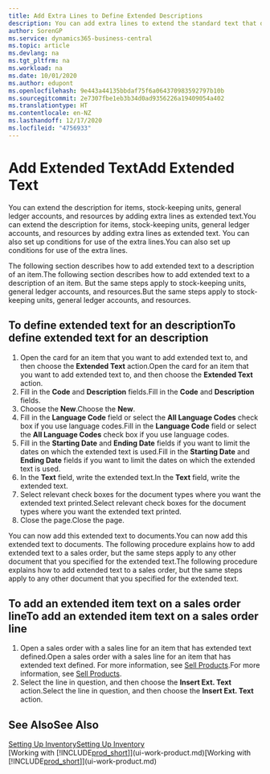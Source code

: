 ```yaml
---
title: Add Extra Lines to Define Extended Descriptions
description: You can add extra lines to extend the standard text that describes an item, a G/L account, and other data.
author: SorenGP
ms.service: dynamics365-business-central
ms.topic: article
ms.devlang: na
ms.tgt_pltfrm: na
ms.workload: na
ms.date: 10/01/2020
ms.author: edupont
ms.openlocfilehash: 9e443a44135bbdaf75f6a064370983592797b10b
ms.sourcegitcommit: 2e7307fbe1eb3b34d0ad9356226a19409054a402
ms.translationtype: HT
ms.contentlocale: en-NZ
ms.lasthandoff: 12/17/2020
ms.locfileid: "4756933"
---
```

# <a name="add-extended-text"></a><span data-ttu-id="8eac2-103">Add Extended Text</span><span class="sxs-lookup"><span data-stu-id="8eac2-103">Add Extended Text</span></span>

<span data-ttu-id="8eac2-104">You can extend the description for items, stock-keeping units, general ledger accounts, and resources by adding extra lines as extended text.</span><span class="sxs-lookup"><span data-stu-id="8eac2-104">You can extend the description for items, stock-keeping units, general ledger accounts, and resources by adding extra lines as extended text.</span></span> <span data-ttu-id="8eac2-105">You can also set up conditions for use of the extra lines.</span><span class="sxs-lookup"><span data-stu-id="8eac2-105">You can also set up conditions for use of the extra lines.</span></span>  

<span data-ttu-id="8eac2-106">The following section describes how to add extended text to a description of an item.</span><span class="sxs-lookup"><span data-stu-id="8eac2-106">The following section describes how to add extended text to a description of an item.</span></span> <span data-ttu-id="8eac2-107">But the same steps apply to stock-keeping units, general ledger accounts, and resources.</span><span class="sxs-lookup"><span data-stu-id="8eac2-107">But the same steps apply to stock-keeping units, general ledger accounts, and resources.</span></span>  

## <a name="to-define-extended-text-for-an-description"></a><span data-ttu-id="8eac2-108">To define extended text for an description</span><span class="sxs-lookup"><span data-stu-id="8eac2-108">To define extended text for an description</span></span>

1. <span data-ttu-id="8eac2-109">Open the card for an item that you want to add extended text to, and then choose the **Extended Text** action.</span><span class="sxs-lookup"><span data-stu-id="8eac2-109">Open the card for an item that you want to add extended text to, and then choose the **Extended Text** action.</span></span>
2. <span data-ttu-id="8eac2-110">Fill in the **Code** and **Description** fields.</span><span class="sxs-lookup"><span data-stu-id="8eac2-110">Fill in the **Code** and **Description** fields.</span></span>
3. <span data-ttu-id="8eac2-111">Choose the **New**.</span><span class="sxs-lookup"><span data-stu-id="8eac2-111">Choose the **New**.</span></span>
4. <span data-ttu-id="8eac2-112">Fill in the **Language Code** field or select the **All Language Codes** check box if you use language codes.</span><span class="sxs-lookup"><span data-stu-id="8eac2-112">Fill in the **Language Code** field or select the **All Language Codes** check box if you use language codes.</span></span>
5. <span data-ttu-id="8eac2-113">Fill in the **Starting Date** and **Ending Date** fields if you want to limit the dates on which the extended text is used.</span><span class="sxs-lookup"><span data-stu-id="8eac2-113">Fill in the **Starting Date** and **Ending Date** fields if you want to limit the dates on which the extended text is used.</span></span>
6. <span data-ttu-id="8eac2-114">In the **Text** field, write the extended text.</span><span class="sxs-lookup"><span data-stu-id="8eac2-114">In the **Text** field, write the extended text.</span></span>
7. <span data-ttu-id="8eac2-115">Select relevant check boxes for the document types where you want the extended text printed.</span><span class="sxs-lookup"><span data-stu-id="8eac2-115">Select relevant check boxes for the document types where you want the extended text printed.</span></span>
8. <span data-ttu-id="8eac2-116">Close the page.</span><span class="sxs-lookup"><span data-stu-id="8eac2-116">Close the page.</span></span>

<span data-ttu-id="8eac2-117">You can now add this extended text to documents.</span><span class="sxs-lookup"><span data-stu-id="8eac2-117">You can now add this extended text to documents.</span></span> <span data-ttu-id="8eac2-118">The following procedure explains how to add extended text to a sales order, but the same steps apply to any other document that you specified for the extended text.</span><span class="sxs-lookup"><span data-stu-id="8eac2-118">The following procedure explains how to add extended text to a sales order, but the same steps apply to any other document that you specified for the extended text.</span></span>  

## <a name="to-add-an-extended-item-text-on-a-sales-order-line"></a><span data-ttu-id="8eac2-119">To add an extended item text on a sales order line</span><span class="sxs-lookup"><span data-stu-id="8eac2-119">To add an extended item text on a sales order line</span></span>

1. <span data-ttu-id="8eac2-120">Open a sales order with a sales line for an item that has extended text defined.</span><span class="sxs-lookup"><span data-stu-id="8eac2-120">Open a sales order with a sales line for an item that has extended text defined.</span></span> <span data-ttu-id="8eac2-121">For more information, see [Sell Products](sales-how-sell-products.md).</span><span class="sxs-lookup"><span data-stu-id="8eac2-121">For more information, see [Sell Products](sales-how-sell-products.md).</span></span>
2. <span data-ttu-id="8eac2-122">Select the line in question, and then choose the **Insert Ext. Text** action.</span><span class="sxs-lookup"><span data-stu-id="8eac2-122">Select the line in question, and then choose the **Insert Ext. Text** action.</span></span>

## <a name="see-also"></a><span data-ttu-id="8eac2-123">See Also</span><span class="sxs-lookup"><span data-stu-id="8eac2-123">See Also</span></span>

[<span data-ttu-id="8eac2-124">Setting Up Inventory</span><span class="sxs-lookup"><span data-stu-id="8eac2-124">Setting Up Inventory</span></span>](inventory-setup-inventory.md)  
<span data-ttu-id="8eac2-125">[Working with [!INCLUDE[prod_short](includes/prod_short.md)]](ui-work-product.md)</span><span class="sxs-lookup"><span data-stu-id="8eac2-125">[Working with [!INCLUDE[prod_short](includes/prod_short.md)]](ui-work-product.md)</span></span>
